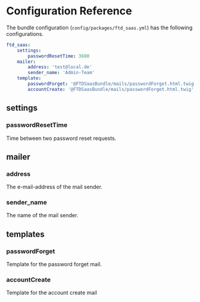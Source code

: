 # Configuration Reference

The bundle configuration (`config/packages/ftd_saas.yml`) has the following configurations.

```` yaml
ftd_saas:
    settings:
        passwordResetTime: 3600
    mailer:
        address: 'test@local.de'
        sender_name: 'Admin-Team'
    template:
        passwordForget: '@FTDSaasBundle/mails/passwordForget.html.twig'
        accountCreate: '@FTDSaasBundle/mails/passwordForget.html.twig'
````

## settings

### passwordResetTime

Time between two password reset requests.

## mailer

### address

The e-mail-address of the mail sender.

### sender_name

The name of the mail sender.

## templates

### passwordForget

Template for the password forget mail.

### accountCreate

Template for the account create mail